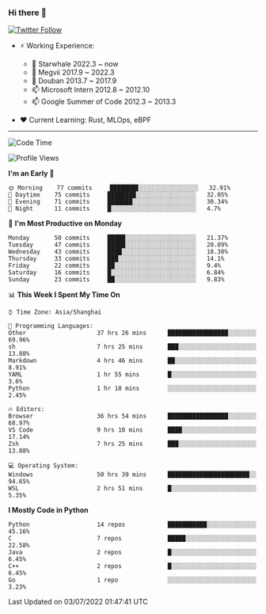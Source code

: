 ### Hi there 👋

[![Twitter Follow](https://img.shields.io/twitter/follow/tianweidut?style=social)](https://twitter.com/tianweidut)

- ⚡ Working Experience:
  - 🔭 Starwhale 2022.3 ~ now
  - 🌱 Megvii 2017.9 ~ 2022.3
  - 🌱 Douban 2013.7 ~ 2017.9
  - 📫 Microsoft Intern 2012.8 ~ 2012.10
  - 📫 Google Summer of Code 2012.3 ~ 2013.3

- ❤️ Current Learning: Rust, MLOps, eBPF

---
<!--START_SECTION:waka-->
![Code Time](http://img.shields.io/badge/Code%20Time-0%20secs-blue)

![Profile Views](http://img.shields.io/badge/Profile%20Views-0-blue)

**I'm an Early 🐤** 

```text
🌞 Morning    77 commits     ████████░░░░░░░░░░░░░░░░░   32.91% 
🌆 Daytime    75 commits     ████████░░░░░░░░░░░░░░░░░   32.05% 
🌃 Evening    71 commits     ███████░░░░░░░░░░░░░░░░░░   30.34% 
🌙 Night      11 commits     █░░░░░░░░░░░░░░░░░░░░░░░░   4.7%

```
📅 **I'm Most Productive on Monday** 

```text
Monday       50 commits     █████░░░░░░░░░░░░░░░░░░░░   21.37% 
Tuesday      47 commits     █████░░░░░░░░░░░░░░░░░░░░   20.09% 
Wednesday    43 commits     ████░░░░░░░░░░░░░░░░░░░░░   18.38% 
Thursday     33 commits     ███░░░░░░░░░░░░░░░░░░░░░░   14.1% 
Friday       22 commits     ██░░░░░░░░░░░░░░░░░░░░░░░   9.4% 
Saturday     16 commits     █░░░░░░░░░░░░░░░░░░░░░░░░   6.84% 
Sunday       23 commits     ██░░░░░░░░░░░░░░░░░░░░░░░   9.83%

```


📊 **This Week I Spent My Time On** 

```text
⌚︎ Time Zone: Asia/Shanghai

💬 Programming Languages: 
Other                    37 hrs 26 mins      █████████████████░░░░░░░░   69.96% 
sh                       7 hrs 25 mins       ███░░░░░░░░░░░░░░░░░░░░░░   13.88% 
Markdown                 4 hrs 46 mins       ██░░░░░░░░░░░░░░░░░░░░░░░   8.91% 
YAML                     1 hr 55 mins        █░░░░░░░░░░░░░░░░░░░░░░░░   3.6% 
Python                   1 hr 18 mins        ░░░░░░░░░░░░░░░░░░░░░░░░░   2.45%

🔥 Editors: 
Browser                  36 hrs 54 mins      █████████████████░░░░░░░░   68.97% 
VS Code                  9 hrs 10 mins       ████░░░░░░░░░░░░░░░░░░░░░   17.14% 
Zsh                      7 hrs 25 mins       ███░░░░░░░░░░░░░░░░░░░░░░   13.88%

💻 Operating System: 
Windows                  50 hrs 39 mins      ███████████████████████░░   94.65% 
WSL                      2 hrs 51 mins       █░░░░░░░░░░░░░░░░░░░░░░░░   5.35%

```

**I Mostly Code in Python** 

```text
Python                   14 repos            ███████████░░░░░░░░░░░░░░   45.16% 
C                        7 repos             █████░░░░░░░░░░░░░░░░░░░░   22.58% 
Java                     2 repos             █░░░░░░░░░░░░░░░░░░░░░░░░   6.45% 
C++                      2 repos             █░░░░░░░░░░░░░░░░░░░░░░░░   6.45% 
Go                       1 repo              ░░░░░░░░░░░░░░░░░░░░░░░░░   3.23%

```



 Last Updated on 03/07/2022 01:47:41 UTC
<!--END_SECTION:waka-->